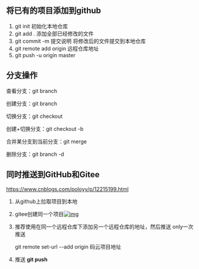 ## 将已有的项目添加到github

1. git init 初始化本地仓库
2. git add .   添加全部已经修改的文件
3. git commit -m 提交说明      将修改后的文件提交到本地仓库
4. git remote add origin 远程仓库地址
5. git push -u origin master



## 分支操作

查看分支：git branch

创建分支：git branch <name>

切换分支：git checkout <name>

创建+切换分支：git checkout -b <name>

合并某分支到当前分支：git merge <name>

删除分支：git branch -d <name>



## 同时推送到GitHub和Gitee

https://www.cnblogs.com/poloyy/p/12215199.html

1. 从github上拉取项目到本地
2. gitee创建同一个项目[![img](https://img2018.cnblogs.com/i-beta/1896874/202001/1896874-20200119171043102-666253483.png)](https://img2018.cnblogs.com/i-beta/1896874/202001/1896874-20200119171043102-666253483.png)

3. 推荐使用在同一个远程仓库下添加另一个远程仓库的地址，然后推送 only一次推送 

   git remote set-url --add origin 码云项目地址 

4. 推送 **git push** 